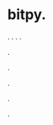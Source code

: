 # bitpy.
.
.
.
.












.






















































.
























.



























.
















.
